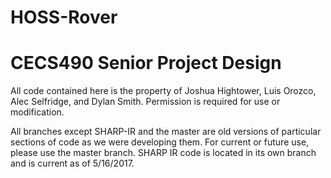 # HOSS-Rover
# CECS490 Senior Project Design

All code contained here is the property of Joshua Hightower, Luis Orozco, Alec Selfridge, and Dylan Smith. Permission is required for use or modification.

All branches except SHARP-IR and the master are old versions of particular sections of code as we were developing them. For current or future use, please use the master branch. SHARP IR code is located in its own branch and is current as of 5/16/2017.
